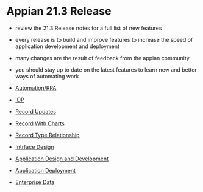 # Appian 21.3 Release
- review the 21.3 Release notes for a full list of new features
- every release is to build and improve features to increase the speed of application development and deployment
- many changes are the result of feedback from the appian community
- you should stay up to date on the latest features to learn new and better ways of automating work

- [Automation/RPA](./RPA.md)
- [IDP](./RPA.md)
- [Record Updates](./RecordUpdates.md)
- [Record With Charts](./ChartsWithRecords.md)
- [Record Type Relationship](./RecordTypeRelationships.md)
- [Intrface Design](./InterfaceDesign.md)
- [Application Design and Development](./DevelopmentAndDeployment.md)
- [Application Deployment]()
- [Enterprise Data](./EnterpriseData.md)